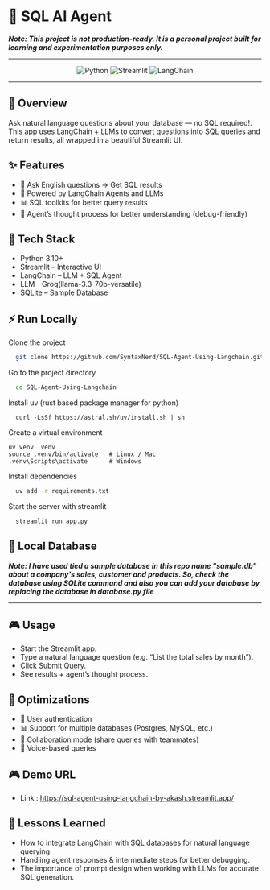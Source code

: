 
# 🤖 SQL AI Agent

***Note: This project is not production-ready. It is a personal project built for learning and experimentation purposes only.***

---
<p align="center">
  <img src="https://img.shields.io/badge/Python-3670A0?style=for-the-badge&logo=python&logoColor=white" alt="Python" />
  <img src="https://img.shields.io/badge/Streamlit-FF4B4B?style=for-the-badge&logo=streamlit&logoColor=white" alt="Streamlit" />
  <img src="https://img.shields.io/badge/LangChain-00A3E0?style=for-the-badge&logo=data:image/png;base64,iVBORw0KGgoAAAANSUhEUgAAABAAAAAQCAYAAAAf8/9hAAABGklEQVQ4T+3TP0oDQRTH8c9M4AvsA7jA3sAb/AUbhwC3sBTsALyAmXvXhK6u3E4CE5HcDAS2uSJpygRz7w7mzMzLyKnxAM6dxvQ0M1z1gJ0GnaKcJtDkO7c6XW7v3IXR6BhPjtmxdES0Td12mgMZZDDx0GcYYM1eb8Sgxeq9lPVNdNhbph/5K8uSD0mXxkR8gz9DhXzS3cXjC8XJk4gY0fIvsDgE5X9HGWTWZlsnPr1gGqukQbmH8xHJ9yWfQJK6v5YzNHCpFbJ0Oe8nWrs8gW8/0m4NYuQZL4ns5IP0wCX3b9KOHYfGpXd+u3Jr7+EyHQv3bPUDn6UK1aq4OThX3/1AaXUg5XqgEsAAAAASUVORK5CYII=" alt="LangChain" />
</p>

---
## 🧠 Overview
Ask natural language questions about your database — no SQL required!. This app uses LangChain + LLMs to convert questions into SQL queries and return results, all wrapped in a beautiful Streamlit UI.


## ✨ Features

- 🔎 Ask English questions → Get SQL results
- 🧠 Powered by LangChain Agents and LLMs
- 📊 SQL toolkits for better query results
- 🧾 Agent’s thought process for better understanding (debug-friendly)
## 🚀 Tech Stack

- Python 3.10+
- Streamlit – Interactive UI
- LangChain – LLM + SQL Agent
- LLM - Groq(llama-3.3-70b-versatile)
- SQLite – Sample Database


## ⚡ Run Locally

Clone the project

```bash
  git clone https://github.com/SyntaxNerd/SQL-Agent-Using-Langchain.git
```

Go to the project directory

```bash
  cd SQL-Agent-Using-Langchain
```

Install uv (rust based package manager for python)

```
  curl -LsSf https://astral.sh/uv/install.sh | sh
```

Create a virtual environment

```
uv venv .venv
source .venv/bin/activate   # Linux / Mac
.venv\Scripts\activate      # Windows
```

Install dependencies

```bash
  uv add -r requirements.txt
```

Start the server with streamlit

```bash
  streamlit run app.py
```

## 🧠 Local Database
***Note: I have used tied a sample database in this repo name "sample.db" about a company's sales, customer and products. So, check the database using SQLite command and also you can add your database by replacing the database in database.py file***

---
## 🎮 Usage

- Start the Streamlit app.
- Type a natural language question (e.g. “List the total sales by month”).
- Click Submit Query.
- See results + agent’s thought process.


## 🌌 Optimizations

- 🔐 User authentication
- 📊 Support for multiple databases (Postgres, MySQL, etc.)
- 🤝 Collaboration mode (share queries with teammates)
- 🎤 Voice-based queries


## 🎮 Demo URL
- Link : https://sql-agent-using-langchain-by-akash.streamlit.app/

## 🤝 Lessons Learned

- How to integrate LangChain with SQL databases for natural language querying.
- Handling agent responses & intermediate steps for better debugging.
- The importance of prompt design when working with LLMs for accurate SQL generation.
